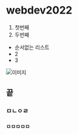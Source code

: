 # webdev2022
1. 첫번째
2. 두번째

- 순서없는 리스트
- 2
- 3

![이미지](https://byline.network/wp-content/uploads/2018/05/Dog-original-1320x880.jpg)
## 끝
### ㅁㄴㅇㄹ
#### ㅁㅁㅁㅁㅁ
